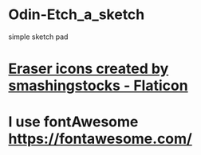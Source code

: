 # Odin-Etch_a_sketch

simple sketch pad

# <a href="https://www.flaticon.com/free-icons/eraser" title="eraser icons">Eraser icons created by smashingstocks - Flaticon</a>

# I use fontAwesome https://fontawesome.com/
